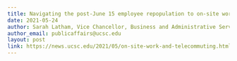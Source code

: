 ```yaml
---
title: Navigating the post-June 15 employee repopulation to on-site work and additional guidance on telecommuting
date: 2021-05-24
author: Sarah Latham, Vice Chancellor, Business and Administrative Services
author_email: publicaffairs@ucsc.edu
layout: post
link: https://news.ucsc.edu/2021/05/on-site-work-and-telecommuting.html
---
```

